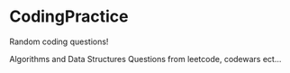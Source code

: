 # CodingPractice
Random coding questions!


Algorithms and Data Structures Questions from leetcode, codewars ect...

